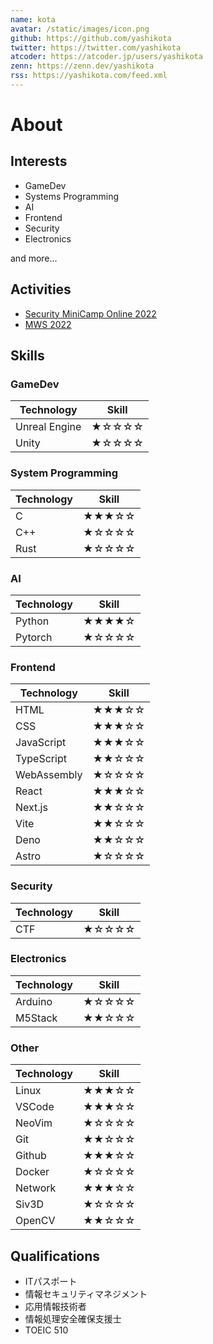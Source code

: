 ```yaml
---
name: kota
avatar: /static/images/icon.png
github: https://github.com/yashikota
twitter: https://twitter.com/yashikota
atcoder: https://atcoder.jp/users/yashikota
zenn: https://zenn.dev/yashikota
rss: https://yashikota.com/feed.xml
---
```


# About

## Interests

- GameDev
- Systems Programming
- AI
- Frontend
- Security
- Electronics

and more...  

## Activities

- [Security MiniCamp Online 2022](https://www.security-camp.or.jp/minicamp/online2022.html)
- [MWS 2022](https://www.iwsec.org/mws/2022/)

## Skills

### GameDev

|Technology|Skill|
|----------|-----|
|Unreal Engine|★☆☆☆☆|
|Unity|★☆☆☆☆|

### System Programming

|Technology|Skill|
|----------|-----|
|C|★★★☆☆|
|C++|★☆☆☆☆|
|Rust|★☆☆☆☆|

### AI

|Technology|Skill|
|----------|-----|
|Python|★★★★☆|
|Pytorch|★☆☆☆☆|

### Frontend

|Technology|Skill|
|----------|-----|
|HTML|★★★☆☆|
|CSS|★★★☆☆|
|JavaScript|★★★☆☆|
|TypeScript|★★☆☆☆|
|WebAssembly|★☆☆☆☆|
|React|★★★☆☆|
|Next.js|★★☆☆☆|
|Vite|★★☆☆☆|
|Deno|★★☆☆☆|
|Astro|★☆☆☆☆|

### Security

|Technology|Skill|
|----------|-----|
|CTF|★☆☆☆☆|

### Electronics

|Technology|Skill|
|----------|-----|
|Arduino|★☆☆☆☆|
|M5Stack|★★☆☆☆|

### Other

|Technology|Skill|
|----------|-----|
|Linux|★★★☆☆|
|VSCode|★★★☆☆|
|NeoVim|★☆☆☆☆|
|Git|★★☆☆☆|
|Github|★★★☆☆|
|Docker|★☆☆☆☆|
|Network|★★★☆☆|
|Siv3D|★☆☆☆☆|
|OpenCV|★★☆☆☆|

## Qualifications

- ITパスポート
- 情報セキュリティマネジメント
- 応用情報技術者
- 情報処理安全確保支援士
- TOEIC 510
